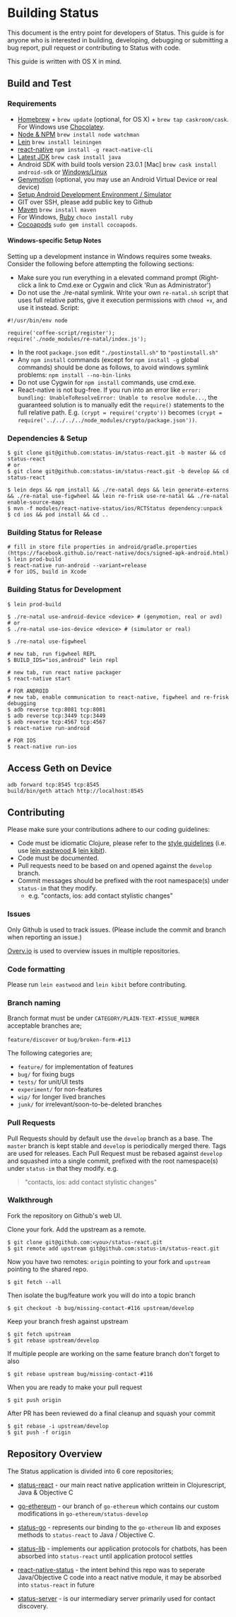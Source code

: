 # Building Status

This document is the entry point for developers of Status. This guide is for anyone who is interested in building, developing, debugging or submitting a bug report, pull request or contributing to Status with code.

This guide is written with OS X in mind.

## Build and Test

### Requirements

- [Homebrew](http://brew.sh/) + `brew update` (optional, for OS X) + `brew tap caskroom/cask`. For Windows use [Chocolatey](https://chocolatey.org/).
- [Node & NPM](https://nodejs.org/en/) `brew install node watchman`
- [Lein](http://leiningen.org) `brew install leiningen`
- [react-native](https://facebook.github.io/react-native/docs/getting-started.html) `npm install -g react-native-cli`
- [Latest JDK](http://www.oracle.com/technetwork/java/javase/downloads/jdk8-downloads-2133151.html) `brew cask install java`
- Android SDK with build tools version 23.0.1 [Mac] `brew cask install android-sdk` or [Windows/Linux](https://developer.android.com/sdk/installing/index.html)
- [Genymotion](https://www.genymotion.com) (optional, you may use an Android Virtual Device or real device)
- [Setup Android Development Environment / Simulator](https://facebook.github.io/react-native/docs/android-setup.html)
- GIT over SSH, please add public key to Github
- [Maven](https://maven.apache.org/install.html) `brew install maven`
- For Windows, [Ruby](https://www.ruby-lang.org/en/) `choco install ruby`
- [Cocoapods](https://cocoapods.org) `sudo gem install cocoapods`.

#### Windows-specific Setup Notes
Setting up a development instance in Windows requires some tweaks. Consider the following before attempting the following sections:

- Make sure you run everything in a elevated command prompt (Right-click a link to Cmd.exe or Cygwin and click 'Run as Administrator')
- Do not use the ./re-natal symlink. Write your own `re-natal.sh` script that uses full relative paths, give it execution permissions with `chmod +x`, and use it instead. Script:
```
#!/usr/bin/env node

require('coffee-script/register');
require('./node_modules/re-natal/index.js');
```
- In the root `package.json` edit `"./postinstall.sh"` to `"postinstall.sh"`
- Any `npm install` commands (except for `npm install -g` global commands) should be done as follows, to avoid windows symlink problems: `npm install --no-bin-links`
- Do not use Cygwin for `npm install` commands, use cmd.exe.
- React-native is not bug-free. If you run into an error like `error: bundling: UnableToResolveError: Unable to resolve module...`, the guaranteed solution is to manually edit the `require()` statements to the full relative path. E.g. `(crypt = require('crypto'))` becomes `(crypt = require('../../../../node_modules/crypto/package.json'))`.

### Dependencies & Setup
    $ git clone git@github.com:status-im/status-react.git -b master && cd status-react
    # or
    $ git clone git@github.com:status-im/status-react.git -b develop && cd status-react

    $ lein deps && npm install && ./re-natal deps && lein generate-externs && ./re-natal use-figwheel && lein re-frisk use-re-natal && ./re-natal enable-source-maps
    $ mvn -f modules/react-native-status/ios/RCTStatus dependency:unpack
    $ cd ios && pod install && cd ..

### Building Status for Release
    # fill in store file properties in android/gradle.properties (https://facebook.github.io/react-native/docs/signed-apk-android.html)
    $ lein prod-build
    $ react-native run-android --variant=release
    # for iOS, build in Xcode

### Building Status for Development
    $ lein prod-build

    $ ./re-natal use-android-device <device> # (genymotion, real or avd)
    # or
    $ ./re-natal use-ios-device <device> # (simulator or real)

    $ ./re-natal use-figwheel

    # new tab, run figwheel REPL
    $ BUILD_IDS="ios,android" lein repl

    # new tab, run react native packager
    $ react-native start

    # FOR ANDROID
    # new tab, enable communication to react-native, figwheel and re-frisk debugging
    $ adb reverse tcp:8081 tcp:8081
    $ adb reverse tcp:3449 tcp:3449
    $ adb reverse tcp:4567 tcp:4567
    $ react-native run-android

    # FOR IOS
    $ react-native run-ios

## Access Geth on Device

    adb forward tcp:8545 tcp:8545
    build/bin/geth attach http://localhost:8545

## Contributing

Please make sure your contributions adhere to our coding guidelines:

 * Code must be idiomatic Clojure, please refer to the [style guidelines](https://github.com/bbatsov/clojure-style-guide) (i.e. use [lein eastwood
](https://github.com/jonase/eastwood) & [lein kibit](https://github.com/jonase/kibit)).
 * Code must be documented.
 * Pull requests need to be based on and opened against the `develop` branch.
 * Commit messages should be prefixed with the root namespace(s) under `status-im` that they modify.
   * e.g. "contacts, ios: add contact stylistic changes"

###  Issues
Only Github is used to track issues. (Please include the commit and branch when reporting an issue.)

[Overv.io](https://overv.io/~/status/) is used to overview issues in multiple repositories.

### Code formatting

Please run `lein eastwood` and `lein kibit` before contributing.

### Branch naming

Branch format must be under `CATEGORY/PLAIN-TEXT-#ISSUE_NUMBER` acceptable branches are;

`feature/discover` or `bug/broken-form-#113`

The following categories are;
- `feature/` for implementation of features
- `bug/` for fixing bugs
- `tests/` for unit/UI tests
- `experiment/` for non-features
- `wip/` for longer lived branches
- `junk/` for irrelevant/soon-to-be-deleted branches

### Pull Requests

Pull Requests should by default use the `develop` branch as a base. The `master` branch is kept stable and `develop` is periodically merged there. Tags are used for releases. Each Pull Request must be rebased against `develop` and squashed into a single commit, prefixed with the root namespace(s) under `status-im` that they modify. e.g.
> "contacts, ios: add contact stylistic changes"


### Walkthrough

Fork the repository on Github's web UI.

Clone your fork. Add the upstream as a remote.

    $ git clone git@github.com:<you>/status-react.git
    $ git remote add upstream git@github.com:status-im/status-react.git

Now you have two remotes: `origin` pointing to your fork and `upstream` pointing to the shared repo.

    $ git fetch --all

Then isolate the bug/feature work you will do into a topic branch

    $ git checkout -b bug/missing-contact-#116 upstream/develop

Keep your branch fresh against upstream

    $ git fetch upstream
    $ git rebase upstream/develop

If multiple people are working on the same feature branch don't forget to also

    $ git rebase upstream bug/missing-contact-#116

When you are ready to make your pull request

    $ git push origin

After PR has been reviewed do a final cleanup and squash your commit

    $ git rebase -i upstream/develop
    $ git push -f origin

## Repository Overview

The Status application is divided into 6 core repositories;

- [status-react](https://github.com/status-im/status-react) - our main react native application writtein in Clojurescript, Java & Objective C

- [go-ethereum](https://github.com/status-im/go-ethereum) - our branch of `go-ethereum` which contains our custom modifications in `go-ethereum/status-develop`

- [status-go](https://github.com/status-im/status-go) - represents our binding to the `go-ethereum` lib and exposes methods to `status-react` to Java / Objective C.
- [status-lib](https://github.com/status-im/status-lib) - implements our application protocols for chatbots, has been absorbed into `status-react` until application protocol settles
- [react-native-status](https://github.com/status-im/react-native-status) - the intent behind this repo was to seperate Java/Objective C code into a react native module, it may be absorbed into `status-react` in future
- [status-server](https://github.com/status-im/status-server) - is our intermediary server primarily used for contact discovery.
